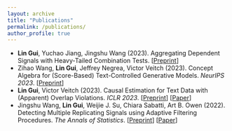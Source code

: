 ```yaml
---
layout: archive
title: "Publications"
permalink: /publications/
author_profile: true
---
```


<!-- ### Publications -->

- **Lin Gui**, Yuchao Jiang, Jingshu Wang (2023). Aggregating Dependent Signals with Heavy-Tailed Combination Tests. [[Preprint](https://arxiv.org/abs/2310.20460)]
- Zihao Wang, **Lin Gui**, Jeffrey Negrea, Victor Veitch (2023). Concept Algebra for (Score-Based) Text-Controlled
Generative Models. *NeurIPS 2023*. [[Preprint](https://arxiv.org/abs/2302.03693)]
- **Lin Gui**, Victor Veitch (2023). Causal Estimation for Text Data with (Apparent) Overlap Violations. *ICLR 2023*. [[Preprint](https://arxiv.org/abs/2210.00079)] [[Paper](https://openreview.net/pdf?id=Ha2MnQM9Ph)]
- Jingshu Wang, **Lin Gui**, Weijie J. Su, Chiara Sabatti, Art B. Owen (2022). Detecting Multiple Replicating Signals using Adaptive Filtering Procedures. *The Annals of Statistics*. [[Preprint](https://arxiv.org/abs/1610.03330)] [[Paper](https://projecteuclid.org/journals/annals-of-statistics/volume-50/issue-4/Detecting-multiple-replicating-signals-using-adaptive-filtering-procedures/10.1214/21-AOS2139.short)]


